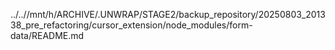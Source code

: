 ../..//mnt/h/ARCHIVE/.UNWRAP/STAGE2/backup_repository/20250803_201338_pre_refactoring/cursor_extension/node_modules/form-data/README.md